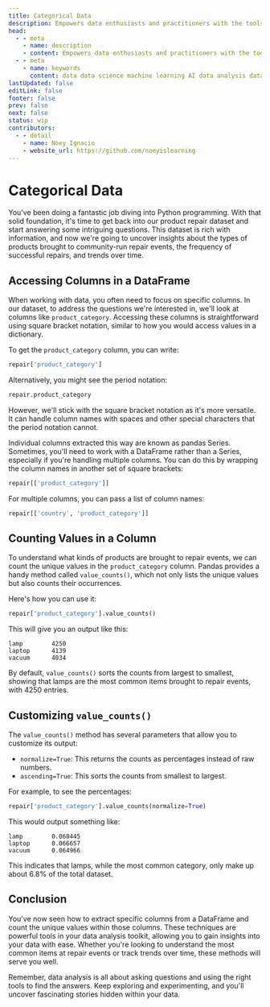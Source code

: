 ```yaml
---
title: Categorical Data
description: Empowers data enthusiasts and practitioners with the tools and knowledge to unlock the potential of data.
head:
  - - meta
    - name: description
    - content: Empowers data enthusiasts and practitioners with the tools and knowledge to unlock the potential of data.
  - - meta
    - name: keywords
      content: data data science machine learning AI data analysis data-driven data enthusiasts data practitioners
lastUpdated: false
editLink: false
footer: false
prev: false
next: false
status: wip
contributors:
  - - detail
    - name: Noey Ignacio
    - website_url: https://github.com/noeyislearning
---
```


# Categorical Data

You've been doing a fantastic job diving into Python programming. With that solid foundation, it's time to get back into our product repair dataset and start answering some intriguing questions. This dataset is rich with information, and now we're going to uncover insights about the types of products brought to community-run repair events, the frequency of successful repairs, and trends over time.

## Accessing Columns in a DataFrame

When working with data, you often need to focus on specific columns. In our dataset, to address the questions we're interested in, we'll look at columns like `product_category`. Accessing these columns is straightforward using square bracket notation, similar to how you would access values in a dictionary.

To get the `product_category` column, you can write:

```python
repair['product_category']
```

Alternatively, you might see the period notation:

```python
repair.product_category
```

However, we'll stick with the square bracket notation as it's more versatile. It can handle column names with spaces and other special characters that the period notation cannot.

Individual columns extracted this way are known as pandas Series. Sometimes, you'll need to work with a DataFrame rather than a Series, especially if you're handling multiple columns. You can do this by wrapping the column names in another set of square brackets:

```python
repair[['product_category']]
```

For multiple columns, you can pass a list of column names:

```python
repair[['country', 'product_category']]
```

## Counting Values in a Column

To understand what kinds of products are brought to repair events, we can count the unique values in the `product_category` column. Pandas provides a handy method called `value_counts()`, which not only lists the unique values but also counts their occurrences.

Here's how you can use it:

```python
repair['product_category'].value_counts()
```

This will give you an output like this:

```plaintext
lamp        4250
laptop      4139
vacuum      4034
```

By default, `value_counts()` sorts the counts from largest to smallest, showing that lamps are the most common items brought to repair events, with 4250 entries.

## Customizing `value_counts()`

The `value_counts()` method has several parameters that allow you to customize its output:

- `normalize=True`: This returns the counts as percentages instead of raw numbers.
- `ascending=True`: This sorts the counts from smallest to largest.

For example, to see the percentages:

```python
repair['product_category'].value_counts(normalize=True)
```

This would output something like:

```plaintext
lamp        0.068445
laptop      0.066657
vacuum      0.064966
```

This indicates that lamps, while the most common category, only make up about 6.8% of the total dataset.

## Conclusion

You've now seen how to extract specific columns from a DataFrame and count the unique values within those columns. These techniques are powerful tools in your data analysis toolkit, allowing you to gain insights into your data with ease. Whether you're looking to understand the most common items at repair events or track trends over time, these methods will serve you well.

Remember, data analysis is all about asking questions and using the right tools to find the answers. Keep exploring and experimenting, and you'll uncover fascinating stories hidden within your data.
